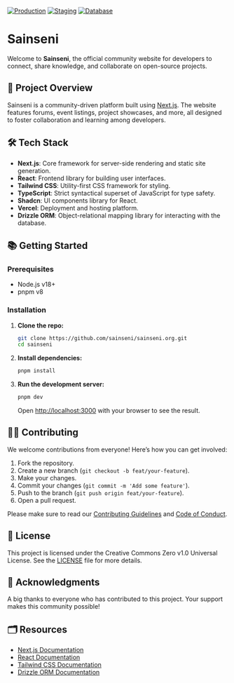 [![Production](https://github.com/sainseni/sainseni.org/actions/workflows/release.yml/badge.svg)](https://github.com/sainseni/sainseni.org/actions/workflows/release.yml)
[![Staging](https://github.com/sainseni/sainseni.org/actions/workflows/staging.yml/badge.svg)](https://github.com/sainseni/sainseni.org/actions/workflows/staging.yml)
[![Database](https://github.com/sainseni/sainseni.org/actions/workflows/database.yml/badge.svg)](https://github.com/sainseni/sainseni.org/actions/workflows/database.yml)

# Sainseni

Welcome to **Sainseni**, the official community website for developers to connect, share knowledge, and collaborate on open-source projects.

## 🚀 Project Overview

Sainseni is a community-driven platform built using [Next.js](https://nextjs.org/). The website features forums, event listings, project showcases, and more, all designed to foster collaboration and learning among developers.

## 🛠️ Tech Stack

-   **Next.js**: Core framework for server-side rendering and static site generation.
-   **React**: Frontend library for building user interfaces.
-   **Tailwind CSS**: Utility-first CSS framework for styling.
-   **TypeScript**: Strict syntactical superset of JavaScript for type safety.
-   **Shadcn**: UI components library for React.
-   **Vercel**: Deployment and hosting platform.
-   **Drizzle ORM**: Object-relational mapping library for interacting with the database.

## 📚 Getting Started

### Prerequisites

-   Node.js v18+
-   pnpm v8

### Installation

1. **Clone the repo:**

    ```bash
    git clone https://github.com/sainseni/sainseni.org.git
    cd sainseni
    ```

2. **Install dependencies:**

    ```bash
    pnpm install
    ```

3. **Run the development server:**

    ```bash
    pnpm dev
    ```

    Open [http://localhost:3000](http://localhost:3000) with your browser to see the result.

## 🧑‍💻 Contributing

We welcome contributions from everyone! Here’s how you can get involved:

1. Fork the repository.
2. Create a new branch (`git checkout -b feat/your-feature`).
3. Make your changes.
4. Commit your changes (`git commit -m 'Add some feature'`).
5. Push to the branch (`git push origin feat/your-feature`).
6. Open a pull request.

Please make sure to read our [Contributing Guidelines](CONTRIBUTING.md) and [Code of Conduct](CODE_OF_CONDUCT.md).

## 📝 License

This project is licensed under the Creative Commons Zero v1.0 Universal License. See the [LICENSE](LICENSE) file for more details.

## 🌟 Acknowledgments

A big thanks to everyone who has contributed to this project. Your support makes this community possible!

## 🗂️ Resources

-   [Next.js Documentation](https://nextjs.org/docs)
-   [React Documentation](https://reactjs.org/docs/getting-started.html)
-   [Tailwind CSS Documentation](https://tailwindcss.com/docs)
-   [Drizzle ORM Documentation](https://orm.drizzle.team/docs/overview)
